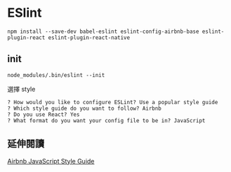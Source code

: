 # ESlint

```
npm install --save-dev babel-eslint eslint-config-airbnb-base eslint-plugin-react eslint-plugin-react-native
```

## init
```
node_modules/.bin/eslint --init
```

選擇 style
```
? How would you like to configure ESLint? Use a popular style guide
? Which style guide do you want to follow? Airbnb
? Do you use React? Yes
? What format do you want your config file to be in? JavaScript
```

## 延伸閱讀
[Airbnb JavaScript Style Guide](https://github.com/sivan/javascript-style-guide/blob/master/es5/README.md)
